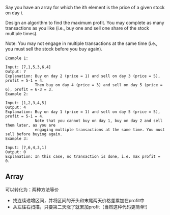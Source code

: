 Say you have an array for which the ith element is the price of a given stock on day i.

Design an algorithm to find the maximum profit. You may complete as many transactions as you like (i.e., buy one and sell one share of the stock multiple times).

Note: You may not engage in multiple transactions at the same time (i.e., you must sell the stock before you buy again).

	Example 1:

	Input: [7,1,5,3,6,4]
	Output: 7
	Explanation: Buy on day 2 (price = 1) and sell on day 3 (price = 5), profit = 5-1 = 4.
	             Then buy on day 4 (price = 3) and sell on day 5 (price = 6), profit = 6-3 = 3.
	Example 2:

	Input: [1,2,3,4,5]
	Output: 4
	Explanation: Buy on day 1 (price = 1) and sell on day 5 (price = 5), profit = 5-1 = 4.
	             Note that you cannot buy on day 1, buy on day 2 and sell them later, as you are
	             engaging multiple transactions at the same time. You must sell before buying again.
	Example 3:

	Input: [7,6,4,3,1]
	Output: 0
	Explanation: In this case, no transaction is done, i.e. max profit = 0.

## Array

可以转化为：两种方法等价
+ 找连续递增区间，并将区间的开头和末尾两天价格差累加在profit中
+ 从左往右扫描，只要第二天涨了就累加profit（当然这种代码更简单!）